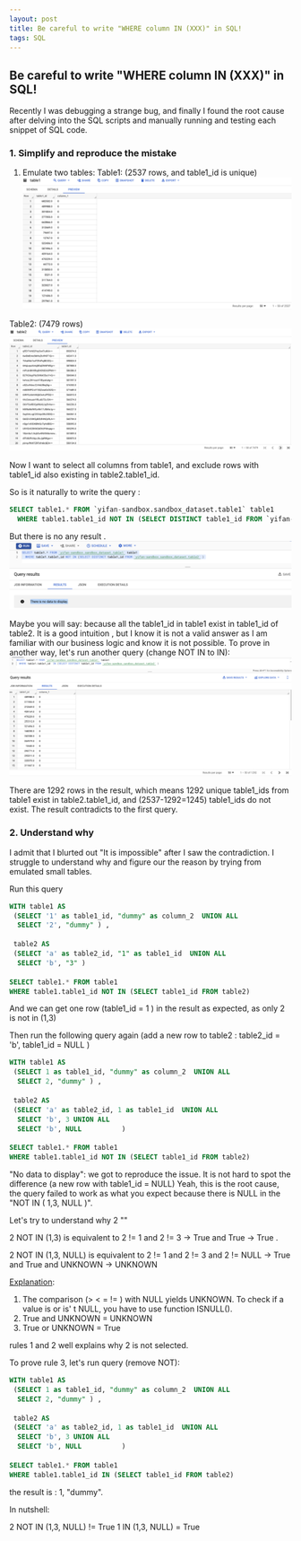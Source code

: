 ```yaml
---
layout: post
title: Be careful to write "WHERE column IN (XXX)" in SQL!
tags: SQL
---
```


## Be careful to write "WHERE column IN (XXX)" in SQL!

Recently I was debugging a strange bug, and finally I found the root cause after delving into the SQL scripts and manually 
running and testing each snippet of SQL code. 


### 1. Simplify and reproduce the mistake

1. Emulate two tables:
Table1: (2537 rows, and table1_id is unique)
![1](/resources/images/post6/1.png)

Table2: (7479 rows)
![2](/resources/images/post6/2.png)

Now I want to select all columns from table1, and exclude rows with table1_id also existing in table2.table1_id.

So is it naturally to write the query :

```SQL
SELECT table1.* FROM `yifan-sandbox.sandbox_dataset.table1` table1
  WHERE table1.table1_id NOT IN (SELECT DISTINCT table1_id FROM `yifan-sandbox.sandbox_dataset.table2` ) 
```
But there is no any result . 
![3](/resources/images/post6/3.png)

Maybe you will say: because all the table1_id in table1 exist in table1_id of table2. It is a good intuition , but I 
know it is not a valid answer as I am familiar with our business logic and know it is not possible.  To prove in another way,
let's run another query (change NOT IN to IN):
![4](/resources/images/post6/4.png)

There are 1292 rows in the result, which means 1292 unique table1_ids from table1 exist in table2.table1_id, 
and (2537-1292=1245)  table1_ids do not exist. The result contradicts to the first query.


### 2. Understand why 

I admit that I blurted out "It is impossible" after I saw the contradiction. I struggle to understand why and figure our the reason by
trying from emulated small tables. 

Run this query 
```SQL
WITH table1 AS
 (SELECT '1' as table1_id, "dummy" as column_2  UNION ALL
  SELECT '2', "dummy" ) ,

 table2 AS
 (SELECT 'a' as table2_id, "1" as table1_id  UNION ALL
  SELECT 'b', "3" )

SELECT table1.* FROM table1
WHERE table1.table1_id NOT IN (SELECT table1_id FROM table2)
```

And we can get one row (table1_id = 1 ) in the result as expected, as only 2 is not in (1,3) 

Then run the following query again
(add a new row to table2 : table2_id = 'b', table1_id = NULL  )
```SQL
WITH table1 AS
 (SELECT 1 as table1_id, "dummy" as column_2  UNION ALL
  SELECT 2, "dummy" ) ,

 table2 AS
 (SELECT 'a' as table2_id, 1 as table1_id  UNION ALL
  SELECT 'b', 3 UNION ALL 
  SELECT 'b', NULL          )

SELECT table1.* FROM table1
WHERE table1.table1_id NOT IN (SELECT table1_id FROM table2)
```

"No data to display": we got to reproduce the issue. It is not hard to spot the difference (a new row with table1_id = NULL) 
Yeah, this is the root cause, the query failed to work as what you expect because there is NULL in the "NOT IN ( 1,3, NULL )".

Let's try to understand why 2 ""

2 NOT IN (1,3) is equivalent to 2 != 1 and 2 != 3 -> True and True -> True . 

2 NOT IN (1,3, NULL) is equivalent to 2 != 1 and 2 != 3 and 2 != NULL -> True and True and UNKNOWN -> UNKNOWN

[Explanation](https://en.wikipedia.org/wiki/Null_(SQL)#Comparisons_with_NULL_and_the_three-valued_logic_(3VL)): 
1. The comparison (> < = != ) with NULL yields UNKNOWN. To check if a value is or is' t NULL, you have to use function ISNULL().
2. True and UNKNOWN = UNKNOWN
3. True or UNKNOWN = True 

rules 1 and 2 well explains why 2 is not selected. 

To prove rule 3, let's run query (remove NOT):

```SQL
WITH table1 AS
 (SELECT 1 as table1_id, "dummy" as column_2  UNION ALL
  SELECT 2, "dummy" ) ,

 table2 AS
 (SELECT 'a' as table2_id, 1 as table1_id  UNION ALL
  SELECT 'b', 3 UNION ALL 
  SELECT 'b', NULL          )

SELECT table1.* FROM table1
WHERE table1.table1_id IN (SELECT table1_id FROM table2)
```

the result is : 1, "dummy".

In nutshell:

2 NOT IN (1,3, NULL) != True 
1 IN (1,3, NULL) = True 






